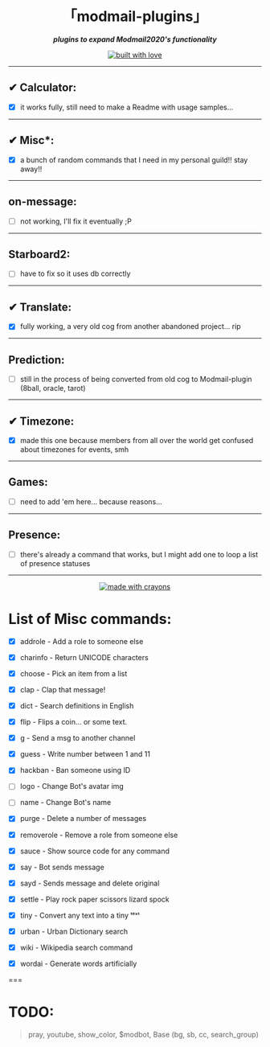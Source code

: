 <div align="center">
<h1>
「modmail-plugins」
</h1>
<p><b><i>plugins to expand Modmail2020's functionality</i></b></p>
</div>

<div align="center">
<a href="#">
<img src="http://forthebadge.com/images/badges/built-with-love.svg?style=for-the-badge" alt="built with love" />
</a>
</div>


- - - -

## ✔ Calculator:
- [x] it works fully, still need to make a Readme with usage samples...
- - - -

## ✔ Misc*:
- [x] a bunch of random commands that I need in my personal guild!! stay away!!
- - - -

## on-message:
- [ ] not working, I'll fix it eventually ;P
- - - -

## Starboard2:
- [ ] have to fix so it uses db correctly
- - - -

## ✔ Translate:
- [x] fully working, a very old cog from another abandoned project... rip
- - - -

## Prediction:
- [ ] still in the process of being converted from old cog to Modmail-plugin (8ball, oracle, tarot)
- - - -

## ✔ Timezone:
- [x] made this one because members from all over the world get confused about timezones for events, smh
- - - -

## Games:
- [ ] need to add 'em here... because reasons...
- - - -

## Presence:
- [ ] there's already a command that works, but I might add one to loop a list of presence statuses
- - - -

<div align="center">
<a href="#">
<img src="http://forthebadge.com/images/badges/made-with-crayons.svg?style=for-the-badge" alt="made with crayons" />
</a>
</div>

# List of Misc commands:

- [x] addrole - Add a role to someone else

- [x] charinfo - Return UNICODE characters

- [x] choose - Pick an item from a list

- [x] clap - Clap that message!

- [x] dict - Search definitions in English

- [x] flip - Flips a coin... or some text.

- [x] g - Send a msg to another channel

- [x] guess - Write number between 1 and 11

- [x] hackban - Ban someone using ID

- [ ] logo - Change Bot's avatar img

- [ ] name - Change Bot's name

- [x] purge - Delete a number of messages

- [x] removerole - Remove a role from someone else

- [x] sauce - Show source code for any command

- [x] say - Bot sends message

- [x] sayd - Sends message and delete original

- [x] settle - Play rock paper scissors lizard spock

- [x] tiny - Convert any text into a tiny ᵗᵉˣᵗ

- [x] urban - Urban Dictionary search

- [x] wiki - Wikipedia search command

- [x] wordai - Generate words artificially


===

# TODO:

> pray, youtube, show_color, $modbot, Base (bg, sb, cc, search_group)
